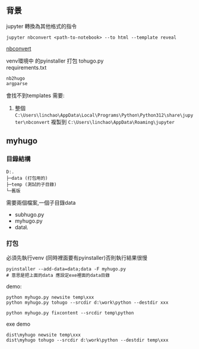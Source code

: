
## 背景
jupyter 轉換為其他格式的指令
```
jupyter nbconvert <path-to-notebook> --to html --template reveal
```
[nbconvert](https://www.vincent-lunot.com/post/toward-publishing-jupyter-notebooks-with-hugo/)

venv環境中 的pyinstaller 打包 tohugo.py  
requirements.txt
```
nb2hugo
argparse
```
會找不到templates 需要:
1. 整個`C:\Users\linchao\AppData\Local\Programs\Python\Python312\share\jupyter\nbconvert` 複製到
`C:\Users\linchao\AppData\Roaming\jupyter`

## myhugo

### 目錄結構
```
D:.
├─data (打包用的)
├─temp (測試的子目錄)
└─舊版 
```

需要兩個檔案,一個子目錄data
- subhugo.py
- myhugo.py
- data\
### 打包
必須先執行venv (同時裡面要有pyinstaller)否則執行結果很慢
```
pyinstaller --add-data=data;data -F myhugo.py
# 意思是把上面的data 應設定exe裡面的data目錄
```
demo:
```
python myhugo.py newsite temp\xxx
python myhugo.py tohugo --srcdir d:\work\python --destdir xxx

python myhugo.py fixcontent --srcdir temp\python
```
exe demo
```
dist\myhugo newsite temp\xxx 
dist\myhugo tohugo --srcdir d:\work\python --destdir temp\xxx
```